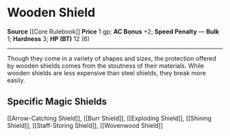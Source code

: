 ﻿---
ac: '2'
bulk: '1'
hardness: '3'
hp: 12 (6)
id: '2'
item_category: Shields
item_subcategory: Base Shields
level: '0'
name: Wooden Shield
price: 1 gp
rarity: Common
source: '[[DATABASE/source/Core Rulebook|Core Rulebook]]'
speed_penalty: null
trait: null
type: Shield

---
# Wooden Shield

**Source** [[Core Rulebook]] 
**Price** 1 gp; **AC Bonus** +2; **Speed Penalty** —
**Bulk** 1; **Hardness** 3; **HP (BT)** 12 (6)

---
Though they come in a variety of shapes and sizes, the protection offered by wooden shields comes from the stoutness of their materials. While wooden shields are less expensive than steel shields, they break more easily.

## Specific Magic Shields

[[Arrow-Catching Shield]], [[Burr Shield]], [[Exploding Shield]], [[Shining Shield]], [[Staff-Storing Shield]], [[Wovenwood Shield]]